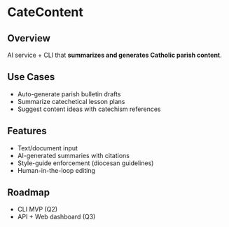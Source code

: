 # CateContent

## Overview
AI service + CLI that **summarizes and generates Catholic parish content**.

## Use Cases
- Auto-generate parish bulletin drafts
- Summarize catechetical lesson plans
- Suggest content ideas with catechism references

## Features
- Text/document input
- AI-generated summaries with citations
- Style-guide enforcement (diocesan guidelines)
- Human-in-the-loop editing

## Roadmap
- CLI MVP (Q2)
- API + Web dashboard (Q3)
